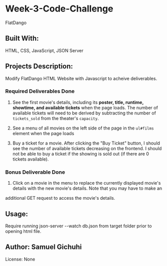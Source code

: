 # Week-3-Code-Challenge
FlatDango

## Built With:
HTML, CSS, JavaScript, JSON Server

## Projects Description:

Modify FlatDango HTML Website with Javascript to acheive deliverables.

### Required Deliverables Done

 1. See the first movie's details, including its **poster, title, runtime,
   showtime, and available tickets** when the page loads. The number of
   available tickets will need to be derived by subtracting the number of
   `tickets_sold` from the theater's `capacity`.
   
 2. See a menu of all movies on the left side of the page in the `ul#films`
   element when the page loads
   
 
 3. Buy a ticket for a movie. After clicking the "Buy Ticket" button, I should
    see the number of available tickets decreasing on the frontend. I should not
    be able to buy a ticket if the showing is sold out (if there are 0 tickets
    available). 


### Bonus Deliverable Done

 1. Click on a movie in the menu to replace the currently displayed movie's
   details with the new movie's details. Note that you may have to make an

   additional GET request to access the movie's details.


## Usage:
Require running json-server --watch db.json from target folder prior
to opening html file.

## Author: Samuel Gichuhi
License: None

